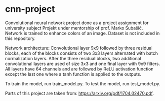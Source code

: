 # cnn-project

Convolutional neural network project done as a project assignment for university subject Projekt under mentorship of prof. Marko Subašić. 
Network is trained to enhance colors of an image. Dataset is not included in this repository. 

Network architecture: 
  Convolutional layer 9x9 followed by three residual blocks, each of the blocks consists of two 3x3 layers alternated with batch normalization layers. After the three residual blocks, two additional convolutional layers are used of size 3x3 and one final layer with 9x9 filters. All layers have 64 channels and are followed by ReLU activation function except the last one where a tanh function is applied to the outputs. 

To train the model, run train_model.py. 
To test the model, run test_model.py.

Parts of this project are taken from: https://arxiv.org/pdf/1704.02470.pdf.
